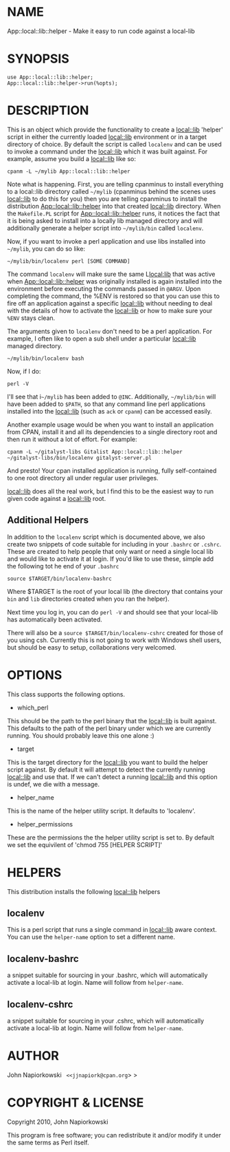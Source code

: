 # NAME

App::local::lib::helper - Make it easy to run code against a local-lib

# SYNOPSIS

    use App::local::lib::helper;
    App::local::lib::helper->run(%opts);

# DESCRIPTION

This is an object which provide the functionality to create a [local::lib](http://search.cpan.org/perldoc?local::lib)
'helper' script in either the currently loaded [local::lib](http://search.cpan.org/perldoc?local::lib) environment or in
a target directory of choice.  By default the script is called `localenv` and
can be used to invoke a command under the [local::lib](http://search.cpan.org/perldoc?local::lib) which it was built
against.  For example, assume you build a [local::lib](http://search.cpan.org/perldoc?local::lib) like so:

    cpanm -L ~/mylib App::local::lib::helper

Note what is happening.  First, you are telling cpanminus to install everything
to a local::lib directory called `~/mylib` (cpanminus behind the scenes uses
[local::lib](http://search.cpan.org/perldoc?local::lib) to do this for you) then you are telling cpanminus to install the
distribution [App::local::lib::helper](http://search.cpan.org/perldoc?App::local::lib::helper) into that created [local::lib](http://search.cpan.org/perldoc?local::lib) directory.
When the `Makefile.PL` script for [App::local::lib::helper](http://search.cpan.org/perldoc?App::local::lib::helper) runs, it notices
the fact that it is being asked to install into a locally lib managed directory
and will additionally generate a helper script into `~/mylib/bin` called `localenv`.

Now, if you want to invoke a perl application and use libs installed into 
`~/mylib`, you can do so like:

    ~/mylib/bin/localenv perl [SOME COMMAND]

The command `localenv` will make sure the same L<local:lib> that was active
when [App::local::lib::helper](http://search.cpan.org/perldoc?App::local::lib::helper) was originally installed is again installed
into the environment before executing the commands passed in `@ARGV`.  Upon
completing the command, the %ENV is restored so that you can use this to fire
off an application against a specific [local::lib](http://search.cpan.org/perldoc?local::lib) without needing to deal
with the details of how to activate the [local::lib](http://search.cpan.org/perldoc?local::lib) or how to make sure
your `%ENV` stays clean.

The arguments given to `localenv` don't need to be a perl application.  For
example, I often like to open a sub shell under a particular [local::lib](http://search.cpan.org/perldoc?local::lib)
managed directory.

    ~/mylib/bin/localenv bash

Now, if I do:

    perl -V

I'll see that i`~/mylib` has been added to `@INC`.  Additionally, `~/mylib/bin` will
have been added to `$PATH`, so that any command line perl applications installed
into the [local::lib](http://search.cpan.org/perldoc?local::lib) (such as `ack` or `cpanm`) can be accessed easily.

Another example usage would be when you want to install an application from
CPAN, install it and all its dependencies to a single directory root and 
then run it without a lot of effort.  For example:

    cpanm -L ~/gitalyst-libs Gitalist App::local::lib::helper
    ~/gitalyst-libs/bin/localenv gitalyst-server.pl

And presto! Your cpan installed application is running, fully self-contained to
one root directory all under regular user privileges.

[local::lib](http://search.cpan.org/perldoc?local::lib) does all the real work, but I find this to be the easiest way to
run given code against a [local::lib](http://search.cpan.org/perldoc?local::lib) root.  

## Additional Helpers

In addition to the `localenv` script which is documented above, we also create
two snippets of code suitable for including in your `.bashrc` or `.cshrc`.
These are created to help people that only want or need a single local lib and
would like to activate it at login.  If you'd like to use these, simple add the
following tot he end of your `.bashrc`

    source $TARGET/bin/localenv-bashrc

Where $TARGET is the root of your local lib (the directory that contains your
`bin` and `lib` directories created when you ran the helper).

Next time you log in, you can do `perl -V` and should see that your local-lib
has automatically been activated.

There will also be a `source $TARGET/bin/localenv-cshrc` created for those of
you using csh.  Currently this is not going to work with Windows shell users,
but should be easy to setup, collaborations very welcomed.

# OPTIONS

This class supports the following options.

- which_perl

This should be the path to the perl binary that the [local::lib](http://search.cpan.org/perldoc?local::lib) is built
against. This defaults to the path of the perl binary under which we are
currently running.  You should probably leave this one alone :)

- target

This is the target directory for the [local::lib](http://search.cpan.org/perldoc?local::lib) you want to build the helper
script against.  By default it will attempt to detect the currently running
[local::lib](http://search.cpan.org/perldoc?local::lib) and use that.  If we can't detect a running [local::lib](http://search.cpan.org/perldoc?local::lib) and
this option is undef, we die with a message.

- helper_name

This is the name of the helper utility script.  It defaults to 'localenv'.

- helper_permissions

These are the permissions the the helper utility script is set to.  By default
we set the equivilent of 'chmod 755 [HELPER SCRIPT]'

# HELPERS

This distribution installs the following [local::lib](http://search.cpan.org/perldoc?local::lib) helpers

## localenv

This is a perl script that runs a single command in [local::lib](http://search.cpan.org/perldoc?local::lib) aware context.
You can use the `helper-name` option to set a different name.

## localenv-bashrc

a snippet suitable for sourcing in your .bashrc, which will automatically
activate a local-lib at login.  Name will follow from `helper-name`.

## localenv-cshrc

a snippet suitable for sourcing in your .cshrc, which will automatically
activate a local-lib at login.  Name will follow from `helper-name`.



# AUTHOR

John Napiorkowski ` <<jjnapiork@cpan.org`> >

# COPYRIGHT & LICENSE

Copyright 2010, John Napiorkowski

This program is free software; you can redistribute it and/or modify it under
the same terms as Perl itself.